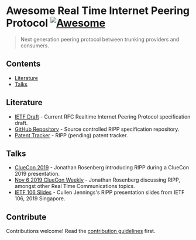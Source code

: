 # Awesome Real Time Internet Peering Protocol [![Awesome](https://awesome.re/badge.svg)](https://awesome.re)

> Next generation peering protocol between trunking providers and consumers.


## Contents

- [Literature](#literature)
- [Talks](#talks)


## Literature

- [IETF Draft](https://tools.ietf.org/html/draft-rosenbergjennings-dispatch-ripp-03) - Current RFC Realtime Internet Peering Protocol specification draft.
- [GitHub Repository](https://github.com/WhatIETF/draft-rosenbergjennings-dispatch-ripp) - Source controlled RIPP specification repository.
- [Patent Tracker](https://datatracker.ietf.org/ipr/3643/) - RIPP (pending) patent tracker.

## Talks

- [ClueCon 2019](https://youtu.be/AdiWFfbwjF0?t=7470) - Jonathan Rosenberg introducing RIPP during a ClueCon 2019 presentation.
- [Nov 6 2019 ClueCon Weekly](https://youtu.be/S46QBk4rOUo) - Jonathan Rosenberg discussing RIPP, amongst other Real Time Communications topics.
- [IETF 106 Slides](https://datatracker.ietf.org/meeting/106/materials/slides-106-dispatch-ripp-01) - Cullen Jennings's RIPP presentation slides from IETF 106, 2019 Singapore.

## Contribute

Contributions welcome! Read the [contribution guidelines](CONTRIBUTING.md) first.
